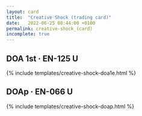 ```yaml
---
layout: card
title:  "Creative Shock (trading card)"
date:   2022-06-25 08:44:00 +0100
permalink: creative-shock_(card)
incomplete: true
---
```


## DOA 1st &middot; EN-125 U

{% include templates/creative-shock-doa1e.html %}


## DOAp &middot; EN-066 U

{% include templates/creative-shock-doap.html %}
